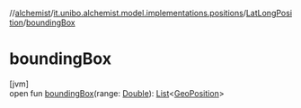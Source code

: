 //[alchemist](../../../index.md)/[it.unibo.alchemist.model.implementations.positions](../index.md)/[LatLongPosition](index.md)/[boundingBox](bounding-box.md)

# boundingBox

[jvm]\
open fun [boundingBox](bounding-box.md)(range: [Double](https://kotlinlang.org/api/latest/jvm/stdlib/kotlin/-double/index.html)): [List](https://docs.oracle.com/javase/8/docs/api/java/util/List.html)<[GeoPosition](../../it.unibo.alchemist.model.interfaces/-geo-position/index.md)>

